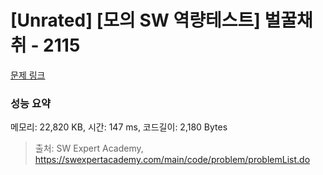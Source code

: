 # [Unrated] [모의 SW 역량테스트] 벌꿀채취 - 2115 

[문제 링크](https://swexpertacademy.com/main/code/problem/problemDetail.do?contestProbId=AV5V4A46AdIDFAWu) 

### 성능 요약

메모리: 22,820 KB, 시간: 147 ms, 코드길이: 2,180 Bytes



> 출처: SW Expert Academy, https://swexpertacademy.com/main/code/problem/problemList.do